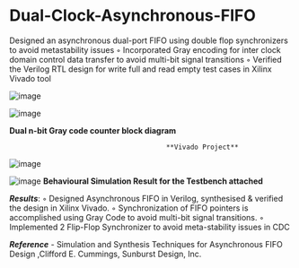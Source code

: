 # Dual-Clock-Asynchronous-FIFO
 Designed an asynchronous dual-port FIFO using double flop synchronizers to avoid metastability issues
◦ Incorporated Gray encoding for inter clock domain control data transfer to avoid multi-bit signal transitions
◦ Verified the Verilog RTL design for write full and read empty test cases in Xilinx Vivado tool

![image](https://github.com/chetan1107/Dual-Clock-Asynchronous-FIFO/assets/138870448/1b1995ed-0e6a-457a-97c9-19863dbe840a)

![image](https://github.com/chetan1107/Dual-Clock-Asynchronous-FIFO/assets/138870448/42b2d768-d545-48ea-a7b7-fd45cbc651c2)

  **Dual n-bit Gray code counter block diagram**

                                           **Vivado Project** 
![image](https://github.com/chetan1107/Dual-Clock-Asynchronous-FIFO/assets/138870448/ed4db163-c4d3-4b20-beb8-e6369f93c875)

                       
![image](https://github.com/chetan1107/Dual-Clock-Asynchronous-FIFO/assets/138870448/40ef06ab-7a33-4a51-8b33-02d4a882e086)
 **Behavioural  Simulation Result for the Testbench attached**


***Results***:
◦ Designed Asynchronous FIFO in Verilog, synthesised & verified the design in Xilinx Vivado.
◦ Synchronization of FIFO pointers is accomplished using Gray Code to avoid multi-bit signal transitions.
◦ Implemented 2 Flip-Flop Synchronizer to avoid meta-stability issues in CDC


***Reference*** - Simulation and Synthesis Techniques for Asynchronous FIFO Design ,Clifford E. Cummings, Sunburst Design, Inc. 
